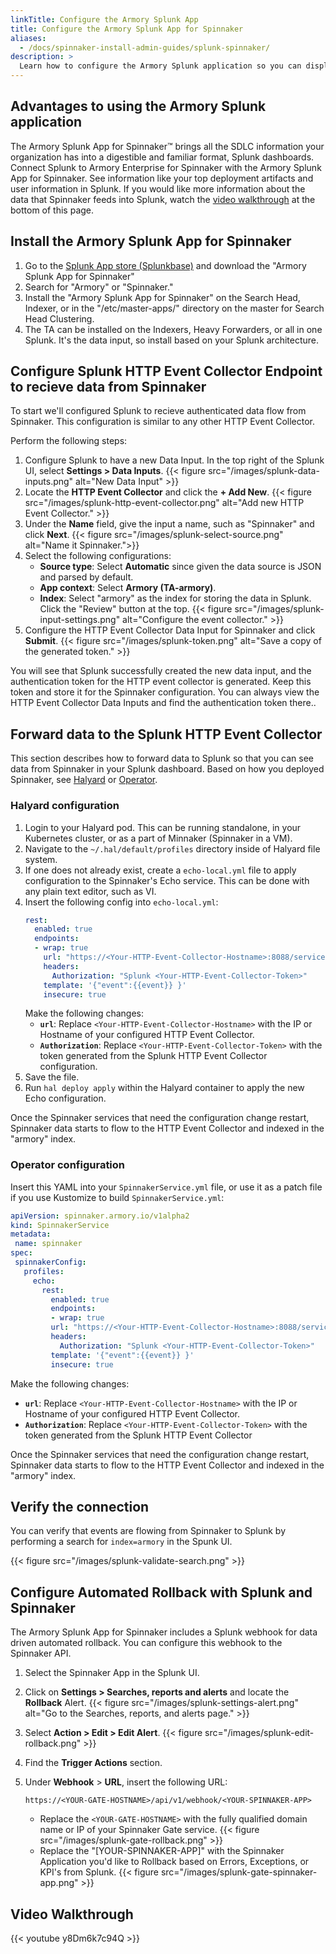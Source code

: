 ```yaml
---
linkTitle: Configure the Armory Splunk App
title: Configure the Armory Splunk App for Spinnaker
aliases:
  - /docs/spinnaker-install-admin-guides/splunk-spinnaker/
description: >
  Learn how to configure the Armory Splunk application so you can display your SDLC data in Splunk dashboards.
---
```


## Advantages to using the Armory Splunk application

The Armory Splunk App for Spinnaker™ brings all the SDLC information your organization has into a digestible and familiar format, Splunk dashboards. Connect Splunk to Armory Enterprise for Spinnaker with the Armory Splunk App for Spinnaker. See information like your top deployment artifacts and user information in Splunk. If you would like more information about the data that Spinnaker feeds into Splunk, watch the [video walkthrough](#video-walkthrough) at the bottom of this page.

## Install the Armory Splunk App for Spinnaker

1. Go to the [Splunk App store (Splunkbase)](https://splunkbase.splunk.com/) and download the "Armory Splunk App for Spinnaker"
2. Search for "Armory" or "Spinnaker."
3. Install the "Armory Splunk App for Spinnaker" on the Search Head, Indexer, or in the "/etc/master-apps/" directory on the master for Search Head Clustering.
4. The TA can be installed on the Indexers, Heavy Forwarders, or all in one Splunk.  It's the data input, so install based on your Splunk architecture.

## Configure Splunk HTTP Event Collector Endpoint to recieve data from Spinnaker

To start we'll configured Splunk to recieve authenticated data flow from Spinnaker.  This configuration is similar to any other HTTP Event Collector.

Perform the following steps:

1. Configure Splunk to have a new Data Input. In the top right of the Splunk UI, select **Settings > Data Inputs**.
{{< figure src="/images/splunk-data-inputs.png" alt="New Data Input" >}}
1. Locate the **HTTP Event Collector** and click the **+ Add New**.
{{< figure src="/images/splunk-http-event-collector.png" alt="Add new HTTP Event Collector." >}}
3. Under the **Name** field, give the input a name, such as "Spinnaker" and click **Next**.
{{< figure src="/images/splunk-select-source.png" alt="Name it Spinnaker.">}}
4. Select the following configurations:
   * **Source type**: Select **Automatic** since given the data source is JSON and parsed by default.  
   * **App context**: Select **Armory (TA-armory)**.  
   * **Index**: Select "armory" as the index for storing the data in Splunk.  Click the "Review" button at the top.
{{< figure src="/images/splunk-input-settings.png" alt="Configure the event collector." >}}
1. Configure the HTTP Event Collector Data Input for Spinnaker and click **Submit**.
{{< figure src="/images/splunk-token.png" alt="Save a copy of the generated token." >}}

You will see that Splunk  successfully created the new data input, and the authentication token for the HTTP event collector is generated.  Keep this token and store it for the Spinnaker configuration.  You can always view the HTTP Event Collector Data Inputs and find the authentication token there..

## Forward data to the Splunk HTTP Event Collector

This section describes how to forward data to Splunk so that you can see data from Spinnaker in your Splunk dashboard. Based on how you deployed Spinnaker, see [Halyard](#halyard-configuration) or [Operator](#operator-configuration).

### Halyard configuration

1. Login to your Halyard pod.  This can be running standalone, in your Kubernetes cluster, or as a part of Minnaker (Spinnaker in a VM).
2. Navigate to the `~/.hal/default/profiles` directory inside of Halyard file system.
3. If one does not already exist, create a `echo-local.yml` file to apply configuration to the Spinnaker's Echo service.  This can be done with any plain text editor, such as VI.
4. Insert the following config into `echo-local.yml`:
   ```yaml
   rest:
     enabled: true
     endpoints:
     - wrap: true
       url: "https://<Your-HTTP-Event-Collector-Hostname>:8088/services/collector/event?"
       headers:
         Authorization: "Splunk <Your-HTTP-Event-Collector-Token>"
       template: '{"event":{{event}} }'
       insecure: true
   ```
   Make the following changes:
   * **`url`**: Replace `<Your-HTTP-Event-Collector-Hostname>` with the IP or Hostname of your configured HTTP Event Collector.  
   * **`Authorization`**: Replace `<Your-HTTP-Event-Collector-Token>` with the token generated from the Splunk HTTP Event Collector configuration.  
5. Save the file.
6. Run `hal deploy apply` within the Halyard container to apply the new Echo configuration.  

Once the Spinnaker services that need the configuration change restart, Spinnaker data starts to flow to the HTTP Event Collector and indexed in the "armory" index.

### Operator configuration

Insert this YAML into your `SpinnakerService.yml` file, or use it as a patch file if you use Kustomize to build `SpinnakerService.yml`:

 ```yaml
apiVersion: spinnaker.armory.io/v1alpha2
kind: SpinnakerService
metadata:
  name: spinnaker
spec:
  spinnakerConfig:
    profiles:
      echo:
        rest:
          enabled: true
          endpoints:
          - wrap: true
          url: "https://<Your-HTTP-Event-Collector-Hostname>:8088/services/collector/event?"
          headers:
            Authorization: "Splunk <Your-HTTP-Event-Collector-Token>"
          template: '{"event":{{event}} }'
          insecure: true
  ```
Make the following changes:
* **`url`**: Replace `<Your-HTTP-Event-Collector-Hostname>` with the IP or Hostname of your configured HTTP Event Collector.  
* **`Authorization`**: Replace `<Your-HTTP-Event-Collector-Token>` with the token generated from the Splunk HTTP Event Collector

Once the Spinnaker services that need the configuration change restart, Spinnaker data starts to flow to the HTTP Event Collector and indexed in the "armory" index.

## Verify the connection

You can verify that events are flowing from Spinnaker to Splunk by performing a search for `index=armory` in the Spunk UI.

{{< figure src="/images/splunk-validate-search.png" >}}

## Configure Automated Rollback with Splunk and Spinnaker

The Armory Splunk App for Spinnaker includes a Splunk webhook for data driven automated rollback.  You can configure this webhook to the Spinnaker API.

1. Select the Spinnaker App in the Splunk UI.
2. Click on **Settings > Searches, reports and alerts** and locate the **Rollback** Alert.
{{< figure src="/images/splunk-settings-alert.png" alt="Go to the Searches, reports, and alerts page." >}}
2. Select **Action > Edit > Edit Alert**.
{{< figure src="/images/splunk-edit-rollback.png" >}}
3. Find the **Trigger Actions** section.
4. Under **Webhook** > **URL**, insert the following URL:

   `https://<YOUR-GATE-HOSTNAME>/api/v1/webhook/<YOUR-SPINNAKER-APP>`
   * Replace the `<YOUR-GATE-HOSTNAME>` with the fully qualified domain name or IP of your Spinnaker Gate service.
   {{< figure src="/images/splunk-gate-rollback.png" >}}
   * Replace the "[YOUR-SPINNAKER-APP]" with the Spinnaker Application you'd like to Rollback based on Errors, Exceptions, or KPI's from Splunk.
   {{< figure src="/images/splunk-gate-spinnaker-app.png" >}}

## Video Walkthrough
{{< youtube y8Dm6k7c94Q >}}
